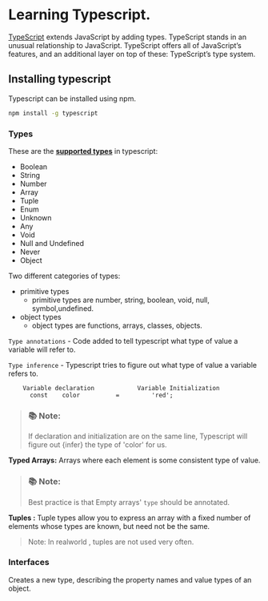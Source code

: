 # Learning Typescript.

[TypeScript](https://www.typescriptlang.org/) extends JavaScript by adding types.
TypeScript stands in an unusual relationship to JavaScript. TypeScript offers all of JavaScript’s features, and an additional layer on top of these: TypeScript’s type system.

## Installing typescript

Typescript can be installed using npm.

```bash
npm install -g typescript
```

### Types

These are the [**supported types**](https://www.typescriptlang.org/docs/handbook/basic-types.html) in typescript:

- Boolean
- String
- Number
- Array
- Tuple
- Enum
- Unknown
- Any
- Void
- Null and Undefined
- Never
- Object

Two different categories of types:

- primitive types
  - primitive types are number, string, boolean, void, null, symbol,undefined.
- object types
  - object types are functions, arrays, classes, objects.

`Type annotations` - Code added to tell typescript what type of value a variable will refer to.

`Type inference` - Typescript tries to figure out what type of value a variable refers to.

        Variable declaration            Variable Initialization
          const    color          =         'red';

> ### 📚 Note:
>
> If declaration and initialization are on the same line, Typescript will figure out {infer} the type of 'color' for us.

**Typed Arrays:**
Arrays where each element is some consistent type of value.

> ### 📚 Note:
>
> Best practice is that Empty arrays' `type` should be annotated.

**Tuples :**
Tuple types allow you to express an array with a fixed number of elements whose types are known, but need not be the same.

> Note: In realworld , tuples are not used very often.

### Interfaces

Creates a new type, describing the property names and value types of an object.
